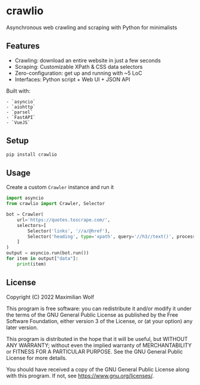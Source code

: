 # crawlio
Asynchronous web crawling and scraping with Python for minimalists

## Features

- Crawling: download an entire website in just a few seconds
- Scraping: Customizable XPath & CSS data selectors
- Zero-configuration: get up and running with ~5 LoC
- Interfaces: Python script + Web UI + JSON API

Built with:

    - `asyncio`
    - `aiohttp`
    - `parsel`
    - `FastAPI`
    - `VueJS`

## Setup
```bash
pip install crawlio
```

## Usage

Create a custom `Crawler` instance and run it

```python
import asyncio
from crawlio import Crawler, Selector

bot = Crawler(
    url='https://quotes.toscrape.com/',
    selectors=[
        Selector('links', '//a/@href'),
        Selector('heading', type='xpath', query='//h3//text()', process=lambda items: ' '.join(items))
    ]
)
output = asyncio.run(bot.run())
for item in output["data"]:
    print(item)
```

## License
Copyright (C) 2022  Maximilian Wolf

This program is free software: you can redistribute it and/or modify
it under the terms of the GNU General Public License as published by
the Free Software Foundation, either version 3 of the License, or
(at your option) any later version.

This program is distributed in the hope that it will be useful,
but WITHOUT ANY WARRANTY; without even the implied warranty of
MERCHANTABILITY or FITNESS FOR A PARTICULAR PURPOSE.  See the
GNU General Public License for more details.

You should have received a copy of the GNU General Public License
along with this program.  If not, see <https://www.gnu.org/licenses/>.
